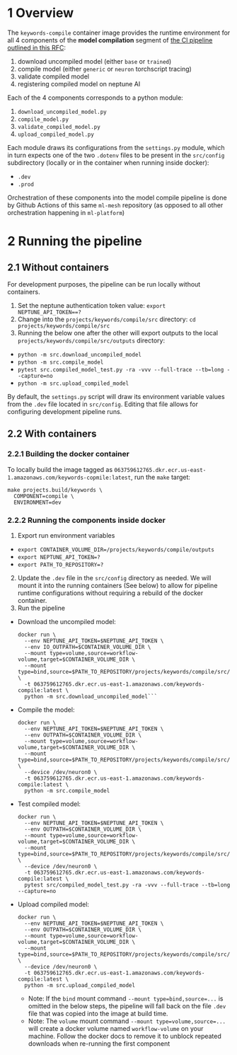 # 1 Overview

The `keywords-compile` container image provides the runtime environment for all 4 components of the
**model compilation** segment of [the CI pipeline outlined in this RFC](https://onclusive01-my.sharepoint.com/:w:/g/personal/sebastian_scherer_onclusive_com/EXMw2nQrwSpBn4uKzY90Hb4BBFq1NHsYByDAo9-uc83iLg?e=B9ULGd):

1. download uncompiled model (either `base` or `trained`)
2. compile model (either `generic` or `neuron` torchscript tracing)
3. validate compiled model
4. registering compiled model on neptune AI

Each of the 4 components corresponds to a python module:

1. `download_uncompiled_model.py`
2. `compile_model.py`
3. `validate_compiled_model.py`
4. `upload_compiled_model.py`

Each module draws its configurations from the `settings.py` module, which in turn expects one of the two `.dotenv` files to be present in the `src/config` subdirectory (locally or in the container when running inside docker):

- `.dev`
- `.prod`

Orchestration of these components into the model compile pipeline is done by Github Actions of this same `ml-mesh` repository (as opposed to all other orchestration happening in `ml-platform`)

# 2 Running the pipeline

## 2.1 Without containers

For development purposes, the pipeline can be run locally without containers.

1. Set the neptune authentication token value: `export NEPTUNE_API_TOKEN==?`
2. Change into the `projects/keywords/compile/src` directory: `cd projects/keywords/compile/src`
3. Running the below one after the other will export outputs to the local `projects/keywords/compile/src/outputs` directory:
  - `python -m src.download_uncompiled_model`
  - `python -m src.compile_model`
  - `pytest src.compiled_model_test.py -ra -vvv --full-trace --tb=long --capture=no`
  - `python -m src.upload_compiled_model`

By default, the `settings.py` script will draw its environment variable values from the `.dev` file located in `src/config`. Editing that file allows for configuring development pipeline runs.

## 2.2 With containers

### 2.2.1 Building the docker container

To locally build the image tagged as `063759612765.dkr.ecr.us-east-1.amazonaws.com/keywords-copmile:latest`, run the `make` target: 
```make
make projects.build/keywords \
  COMPONENT=compile \ 
  ENVIRONMENT=dev
```

### 2.2.2 Running the components inside docker

1. Export run environment variables
  - `export CONTAINER_VOLUME_DIR=/projects/keywords/compile/outputs`
  - `export NEPTUNE_API_TOKEN=?`
  - `export PATH_TO_REPOSITORY=?`

2. Update the `.dev` file in the `src/config` directory as needed. We will mount it into the running containers (See below) to allow for pipeline runtime configurations without requiring a rebuild of the docker container.
3. Run the pipeline
  - Download the uncompiled model:
    ```docker
    docker run \
      --env NEPTUNE_API_TOKEN=$NEPTUNE_API_TOKEN \
      --env IO_OUTPATH=$CONTAINER_VOLUME_DIR \
      --mount type=volume,source=workflow-volume,target=$CONTAINER_VOLUME_DIR \
      --mount type=bind,source=$PATH_TO_REPOSITORY/projects/keywords/compile/src/config/,target=/projects/keywords/compile/src/config,readonly \
      -t 063759612765.dkr.ecr.us-east-1.amazonaws.com/keywords-compile:latest \
      python -m src.download_uncompiled_model```
  - Compile the model:
    ```docker
    docker run \
      --env NEPTUNE_API_TOKEN=$NEPTUNE_API_TOKEN \
      --env OUTPATH=$CONTAINER_VOLUME_DIR \
      --mount type=volume,source=workflow-volume,target=$CONTAINER_VOLUME_DIR \
      --mount type=bind,source=$PATH_TO_REPOSITORY/projects/keywords/compile/src/config/,target=/projects/keywords/compile/src/config,readonly \
      --device /dev/neuron0 \
      -t 063759612765.dkr.ecr.us-east-1.amazonaws.com/keywords-compile:latest \
      python -m src.compile_model
    ```
  - Test compiled model:
    ```docker
    docker run \
      --env NEPTUNE_API_TOKEN=$NEPTUNE_API_TOKEN \
      --env OUTPATH=$CONTAINER_VOLUME_DIR \
      --mount type=volume,source=workflow-volume,target=$CONTAINER_VOLUME_DIR \
      --mount type=bind,source=$PATH_TO_REPOSITORY/projects/keywords/compile/src/config/,target=/projects/keywords/compile/src/config,readonly \
      --device /dev/neuron0 \
      -t 063759612765.dkr.ecr.us-east-1.amazonaws.com/keywords-compile:latest \
      pytest src/compiled_model_test.py -ra -vvv --full-trace --tb=long --capture=no
    ```
  - Upload compiled model:
    ```docker
    docker run \
      --env NEPTUNE_API_TOKEN=$NEPTUNE_API_TOKEN \
      --env OUTPATH=$CONTAINER_VOLUME_DIR \
      --mount type=volume,source=workflow-volume,target=$CONTAINER_VOLUME_DIR \
      --mount type=bind,source=$PATH_TO_REPOSITORY/projects/keywords/compile/src/config/,target=/projects/keywords/compile/src/config,readonly \
      --device /dev/neuron0 \
      -t 063759612765.dkr.ecr.us-east-1.amazonaws.com/keywords-compile:latest \
      python -m src.upload_compiled_model
    ```
    - Note: If the `bind` mount command `--mount type=bind,source=...` is omitted in the below steps, the pipeline will fall back on the file `.dev` file that was copied into the image at build time.
    - Note: The `volume` mount command `--mount type=volume,source=...` will create a docker volume named `workflow-volume` on your machine. Follow the docker docs to remove it to unblock repeated downloads when re-running the first component
